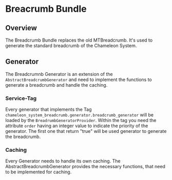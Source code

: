 # Breacrumb Bundle

## Overview
The Breadcrumb Bundle replaces the old MTBreadcrumb. It's used to generate
the standard breadcrumb of the Chameleon System.

## Generator
The Breadcrumnb Generator is an extension of the `AbstractBreadcrumbGenerator` and need to implement
the functions to generate a breadcrumb and handle the caching.

### Service-Tag
Every generator that implements the Tag `chameleon_system_breadcrumb.generator.breadcrumb_generator` will be loaded
by the `BreadrumbGeneratorProvider`. Within the tag you need the attribute `order` having an integer value to indicate
the priority of the generator. The first one that return "true" will be used generator to generate the breadcrumb.

### Caching
Every Generator needs to handle its own caching. The AbstractBreadcrumbGenerator provides
the necessary functions, that need to be implemented for caching.
